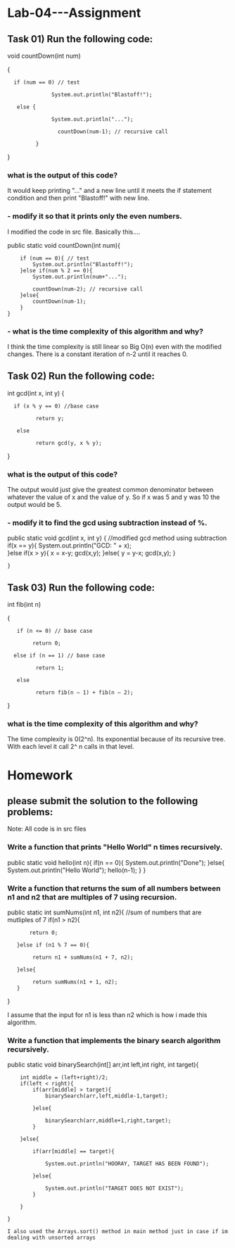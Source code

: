 # Lab-04---Assignment

## Task 01) Run the following code:

void countDown(int num)

 {

      if (num == 0) // test

                  System.out.println("Blastoff!");

       else {

                  System.out.println("...");

                    countDown(num-1); // recursive call

             } 

}


### what is the output of this code?

  It would keep printing "..." and a new line until it meets the if statement condition and then print "Blastoff!" with new line.

### - modify it so that it prints only the even numbers. 
  
  I modified the code in src file.
  Basically this....
  
  public static void countDown(int num){
        
        if (num == 0){ // test
            System.out.println("Blastoff!");
        }else if(num % 2 == 0){
            System.out.println(num+"...");
            
            countDown(num-2); // recursive call
        }else{
            countDown(num-1);
        } 
    }
  

### - what is the time complexity of this algorithm and why?

I think the time complexity is still linear so Big O(n) even with the modified changes. There is a constant iteration of n-2 until it reaches 0.


## Task 02) Run the following code:

int gcd(int x, int y) {

      if (x % y == 0) //base case

             return y;

       else

             return gcd(y, x % y);

}

### what is the output of this code?

  The output would just give the greatest common denominator between whatever the value of x and the value of y. So if x was 5 and y was 10 the output would be 5.

### - modify it to find the gcd using subtraction instead of %.

 public static void gcd(int x, int y) {
      //modified gcd method using subtraction
      if(x == y){
           System.out.println("GCD: " + x);    
      }else if(x > y){
           x = x-y;
           gcd(x,y);
       }else{
          y = y-x;
          gcd(x,y);
      }

    }
    
## Task 03) Run the following code:


int fib(int n)

{

       if (n <= 0) // base case

            return 0;

      else if (n == 1) // base case

             return 1;

       else

             return fib(n – 1) + fib(n – 2);

}

### what is the time complexity of this algorithm and why?

The time complexity is 0(2^n). Its exponential because of its recursive tree. With each level it call 2^ n calls in that level.

# Homework

## please submit the solution to the following problems:

Note: All code is in src files

### Write a function that prints "Hello World" n times recursively.

public static void hello(int n){
        if(n == 0){
            System.out.println("Done");
        }else{
            System.out.println("Hello World");
            hello(n-1);
        }
    }


### Write a function that returns the sum of all numbers between n1 and n2 that are multiples of 7 using recursion.

public static int sumNums(int n1, int n2){
      //sum of numbers that are mutliples of 7
       if(n1 > n2){
        
           return 0;
        
       }else if (n1 % 7 == 0){
            
            return n1 + sumNums(n1 + 7, n2);
       
       }else{
           
            return sumNums(n1 + 1, n2);
       }
       
        
        
   }
   
   I assume that the input for n1 is less than n2 which is how i made this algorithm.
       

### Write a function that implements the binary search algorithm recursively.

 public static void binarySearch(int[] arr,int left,int right, int target){
        
        int middle = (left+right)/2;
        if(left < right){
            if(arr[middle] > target){
                binarySearch(arr,left,middle-1,target);
            
            }else{
            
                binarySearch(arr,middle+1,right,target);
            }
        
        }else{
            
            if(arr[middle] == target){
                
                System.out.println("HOORAY, TARGET HAS BEEN FOUND");
                
            }else{
                
                System.out.println("TARGET DOES NOT EXIST");
            }
            
        }
        
    }
    
    I also used the Arrays.sort() method in main method just in case if im dealing with unsorted arrays
